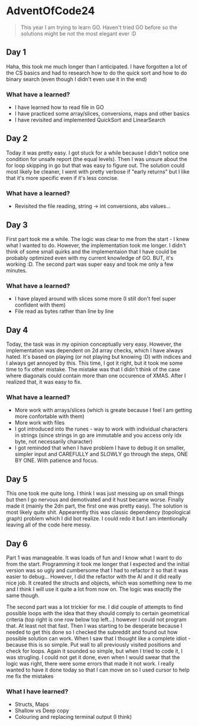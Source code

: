 # AdventOfCode24

> This year I am trying to learn GO. Haven't tried GO before so the solutions might be not the most elegant ever :D

## Day 1

Haha, this took me much longer than I anticipated. I have forgotten a lot of the CS basics and had to research how to do the quick sort and how to do binary search (even though I didn't even use it in the end)

### What have a learned?

- I have learned how to read file in GO
- I have practiced some array/slices, conversions, maps and other basics
- I have revisited and implemented QuickSort and LinearSearch

## Day 2

Today it was pretty easy. I got stuck for a while because I didn't notice one condition for unsafe report (the equal levels). Then I was unsure about the for loop skipping in go but that was easy to figure out. The solution could most likely be cleaner, I went with pretty verbose if "early returns" but I like that it's more specific even if it's less concise.

### What have a learned?

- Revisited the file reading, string -> int conversions, abs values...

## Day 3

First part took me a while. The logic was clear to me from the start - I knew what I wanted to do. However, the implementation took me longer. I didn't think of some small quirks and the implementaion that I have could be probably optimized even with my current knowledge of GO. BUT, it's working :D. The second part was super easy and took me only a few minutes.

### What have a learned?

- I have played around with slices some more (I still don't feel super confident with them)
- File read as bytes rather than line by line

## Day 4

Today, the task was in my opinion conceptually very easy. However, the implementation was dependent on 2d array checks, which I have always hated. It's based on playing (or not playing but knowing :D) with indices and I always get annoyed by this. This time, I got it right, but it took me some time to fix other mistake. The mistake was that I didn't think of the case where diagonals could contain more than one occurence of XMAS. After I realized that, it was easy to fix.

### What have a learned?

- More work with arrays/slices (which is greate because I feel I am getting more confortable with them)
- More work with files
- I got introduced into the runes - way to work with individual characters in strings (since strings in go are immutable and you access only idx byte, not necessarily character)
- I got reminded that when I have problem I have to debug it on smaller, simpler input and CAREFULLY and SLOWLY go through the steps, ONE BY ONE. With patience and focus.

## Day 5

This one took me quite long. I think I was just messing up on small things but then I go nervous and demotivated and it hust became worse. Finally made it (mainly the 2dn part, the first one was pretty easy). The solution is most likely quite shit. Appearently this was classic dependency (topological graph) problem which I did bot realize. I could redo it but I am intentionally leaving all of the code here messy.

## Day 6

Part 1 was manageable. It was loads of fun and I know what I want to do from the start. Programming it took me longer that I expected and the initial version was so ugly and cumbersome that I had to refactor it so that it was easier to debug... However, I did the refactor with the AI and it did really nice job. It created the structs and objects, which was something new to me and I think I will use it quite a lot from now on. The logic was exactly the same though.

The second part was a lot trickier for me. I did couple of attempts to find possible loops with the idea that they should comply to certain geometrical criteria (top right is one row below top left...) however I could not program that. At least not that fast. Then I was starting to be desperate because I needed to get this done so I checked the subreddit and found out how possible solution can work. When I saw that I thought like a complete idiot - because this is so simple. Put wall to all previously visited positions and check for loops. Again it sounded so simple, but when I tried to code it, I was strugling. I could not get it done, even when I would swear that the logic was right, there were some errors that made it not work. I really wanted to have it done today so that I can move on so I used cursor to help me fix the mistakes

### What I have learned?

- Structs, Maps
- Shallow vs Deep copy
- Colouring and replacing terminal output (I think)

